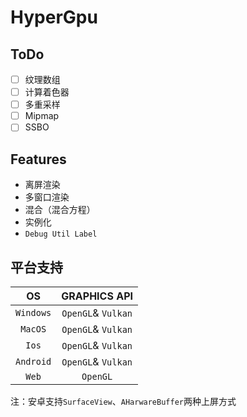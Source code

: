 # HyperGpu
## ToDo
- [ ] 纹理数组
- [ ] 计算着色器
- [ ] 多重采样
- [ ] Mipmap
- [ ] SSBO

## Features

* 离屏渲染
* 多窗口渲染
* 混合（混合方程）
* 实例化
* `Debug Util Label`



## 平台支持

|    OS     |    GRAPHICS API    |
| :-------: | :----------------: |
| `Windows` | `OpenGL`& `Vulkan` |
|  `MacOS`  | `OpenGL`& `Vulkan` |
|   `Ios`   | `OpenGL`& `Vulkan` |
| `Android` | `OpenGL`& `Vulkan` |
|   `Web`   |      `OpenGL`      |

注：安卓支持`SurfaceView`、`AHarwareBuffer`两种上屏方式
